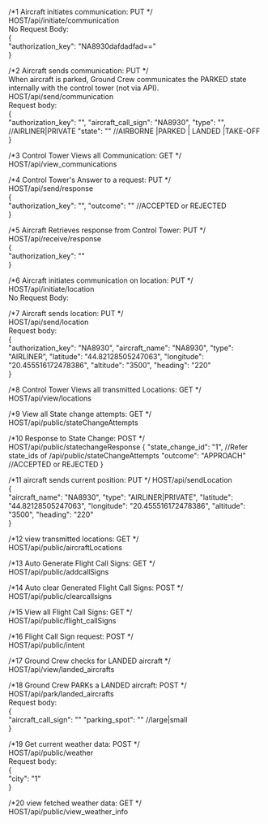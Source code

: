 /*1
Aircraft initiates communication: PUT
*/
<br />
HOST/api/initiate/communication
<br />
No Request Body:
<br />
{
<br />
  "authorization_key": "NA8930dafdadfad=="
  <br />
}

/*2
Aircraft sends communication: PUT
*/
<br />
When aircraft is parked, Ground Crew communicates the PARKED state internally with the control tower (not via API).
<br />
HOST/api/send/communication
<br />
Request body:
<br />
{
<br />
"authorization_key": "",
"aircraft_call_sign": "NA8930",
"type": "", //AIRLINER|PRIVATE
"state": "" //AIRBORNE |PARKED | LANDED |TAKE-OFF
<br />
}

/*3
Control Tower Views all Communication: GET
*/
<br />
HOST/api/view_communications

/*4
Control Tower's Answer to a request: PUT
*/
<br />
HOST/api/send/response
<br />
{
<br />
"authorization_key": "",
"outcome": "" //ACCEPTED or REJECTED
<br />
}


/*5
Aircraft Retrieves response from Control Tower: PUT
*/
<br />
HOST/api/receive/response
<br />
{
<br />
"authorization_key": ""
<br />
}

/*6
Aircraft initiates communication on location: PUT
*/
<br />
HOST/api/initiate/location
<br />
No Request Body:

/*7
Aircraft sends location: PUT
*/
<br />
HOST/api/send/location
<br />
Request body:
<br />
{
<br />
"authorization_key": "NA8930",
"aircraft_name": "NA8930",
"type": "AIRLINER",
"latitude": "44.82128505247063",
"longitude": "20.455516172478386",
"altitude": "3500",
"heading": "220"
<br />
}

/*8
Control Tower Views all transmitted Locations: GET
*/
<br />
HOST/api/view/locations
<br />

/*9
View all State change attempts: GET
*/
<br />
HOST/api/public/stateChangeAttempts

/*10
Response to State Change: POST
*/
HOST/api/public/statechangeResponse
{
"state_change_id": "1", //Refer state_ids of /api/public/stateChangeAttempts
"outcome": "APPROACH" //ACCEPTED or REJECTED
}

/*11
aircraft sends current position: PUT
*/
HOST/api/sendLocation
<br />
{
<br />
"aircraft_name": "NA8930",
"type": "AIRLINER|PRIVATE",
"latitude": "44.82128505247063",
"longitude": "20.455516172478386",
"altitude": "3500",
"heading": "220"
<br />
}

/*12
view transmitted locations: GET
*/
<br />
HOST/api/public/aircraftLocations


/*13
Auto Generate Flight Call Signs: GET
*/
<br />
HOST/api/public/addcallSigns

/*14
Auto clear Generated Flight Call Signs: POST
*/
<br />
HOST/api/public/clearcallsigns

/*15
View all Flight Call Signs: GET
*/
<br />
HOST/api/public/flight_callSigns

/*16
Flight Call Sign request: POST
*/
<br />
HOST/api/public/intent


/*17
Ground Crew checks for LANDED aircraft
*/
<br />
HOST/api/view/landed_aircrafts

/*18
Ground Crew PARKs a LANDED aircraft: POST
*/
<br />
HOST/api/park/landed_aircrafts
<br />
Request body:
<br />
{
<br />
"aircraft_call_sign": ""
"parking_spot": "" //large|small
<br />
}

/*19
Get current weather data: POST
*/
<br />
HOST/api/public/weather
<br />
Request body:
<br />
{
<br />
"city": "1"
<br />
}

/*20
view fetched weather data: GET
*/
<br />
HOST/api/public/view_weather_info



